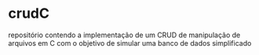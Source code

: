 # crudC
repositório contendo a implementação de um CRUD de manipulação de arquivos em C com o objetivo de simular uma banco de dados simplificado

